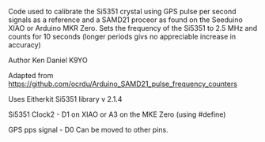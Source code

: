 Code used to calibrate the Si5351 crystal using GPS pulse per second signals as a reference and a SAMD21 proceor
as found on the Seeduino XIAO or Arduino MKR Zero.
Sets the frequency of the Si5351 to 2.5 MHz and counts for 10 seconds (longer periods givs no appreciable
increase in accuracy)

Author Ken Daniel K9YO

Adapted from https://github.com/ocrdu/Arduino_SAMD21_pulse_frequency_counters

Uses Eitherkit Si5351 library v 2.1.4 

Si5351 Clock2 - D1 on XIAO or A3 on the MKE Zero (using #define)

GPS pps signal - D0  Can be moved to other pins.
